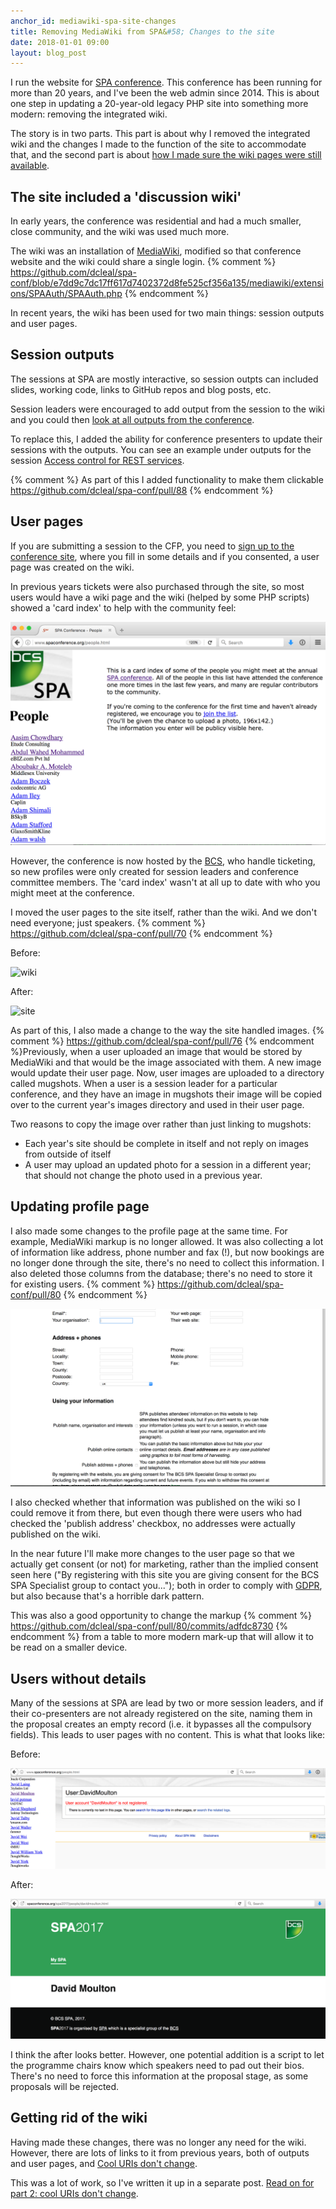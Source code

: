 ```yaml
---
anchor_id: mediawiki-spa-site-changes
title: Removing MediaWiki from SPA&#58; Changes to the site
date: 2018-01-01 09:00
layout: blog_post
---
```


I run the website for [SPA conference](http://www.spaconference.org). This conference has been running for more than 20 years, and I've been the web admin since 2014. This is about one step in updating a 20-year-old legacy PHP site into something more modern: removing the integrated wiki.

The story is in two parts. This part is about why I removed the integrated wiki and the changes I made to the function of the site to accommodate that, and the second part is about [how I made sure the wiki pages were still available](/jfdi/removing-mediawiki-cool-uris.html).

## The site included a 'discussion wiki'

In early years, the conference was residential and had a much smaller, close community, and the wiki was used much more.

The wiki was an installation of [MediaWiki](https://www.mediawiki.org/wiki/MediaWiki), modified so that conference website and the wiki could share a single login. {% comment %} https://github.com/dcleal/spa-conf/blob/e7dd9c7dc17ff617d7402372d8fe525cf356a135/mediawiki/extensions/SPAAuth/SPAAuth.php {% endcomment %}

In recent years, the wiki has been used for two main things: session outputs and user pages.

## Session outputs

The sessions at SPA are mostly interactive, so session outpts can included slides, working code, links to GitHub repos and blog posts, etc.

Session leaders were encouraged to add output from the session to the wiki and you could then [look at all outputs from the conference](http://www.spaconference.org/mediawiki/index.php?title=SpaTwoThousandAndFourteenOutput).

To replace this, I added the ability for conference presenters to update their sessions with the outputs. You can see an example under outputs for the session [Access control for REST services](http://spaconference.org/spa2017/sessions/session694.html).

{% comment %} As part of this I added functionality to make them clickable https://github.com/dcleal/spa-conf/pull/88 {% endcomment %}

## User pages

If you are submitting a session to the CFP, you need to [sign up to the conference site](http://www.spaconference.org/scripts/myprofile.php), where you fill in some details and if you consented, a user page was created on the wiki.

In previous years tickets were also purchased through the site, so most users would have a wiki page and the wiki (helped by some PHP scripts) showed a 'card index' to help with the community feel:

![Page showing a list of all user pages](/img/people_page.png)

However, the conference is now hosted by the [BCS](http://www.bcs.org/), who handle ticketing, so new profiles were only created for session leaders and conference committee members. The 'card index' wasn't at all up to date with who you might meet at the conference.

I moved the user pages to the site itself, rather than the wiki. And we don't need everyone; just speakers. {% comment %} https://github.com/dcleal/spa-conf/pull/70 {% endcomment %}

Before:

![wiki](/img/wiki_user_with_info.png)

After:

![site](/img/site_user_with_info.png)

As part of this, I also made a change to the way the site handled images. {% comment %} https://github.com/dcleal/spa-conf/pull/76 {% endcomment %}Previously, when a user uploaded an image that would be stored by MediaWiki and that would be the image associated with them. A new image would update their user page. Now, user images are uploaded to a directory called mugshots. When a user is a session leader for a particular conference, and they have an image in mugshots their image will be copied over to the current year's images directory and used in their user page.

Two reasons to copy the image over rather than just linking to mugshots:

- Each year's site should be complete in itself and not reply on images from outside of itself
- A user may upload an updated photo for a session in a different year; that should not change the photo used in a previous year.

## Updating profile page

I also made some changes to the profile page at the same time. For example, MediaWiki markup is no longer allowed. It was also collecting a lot of information like address, phone number and fax (!), but now bookings are no longer done through the site, there's no need to collect this information. I also deleted those columns from the database; there's no need to store it for existing users. {% comment %} https://github.com/dcleal/spa-conf/pull/80 {% endcomment %}

![Old profile page showing out of date fields](/img/profile_page_with_consent_options.png)

I also checked whether that information was published on the wiki so I could remove it from there, but even though there were users who had checked the 'publish address' checkbox, no addresses were actually published on the wiki.

In the near future I'll make more changes to the user page so that we actually get consent (or not) for marketing, rather than the implied consent seen here ("By registering with this site you are giving consent for the BCS SPA Specialist group to contact you..."); both in order to comply with [GDPR](https://ico.org.uk/for-organisations/data-protection-reform/overview-of-the-gdpr/), but also because that's a horrible dark pattern.

This was also a good opportunity to change the markup {% comment %} https://github.com/dcleal/spa-conf/pull/80/commits/adfdc8730 {% endcomment %} from a table to more modern mark-up that will allow it to be read on a smaller device.

## Users without details

Many of the sessions at SPA are lead by two or more session leaders, and if their co-presenters are not already registered on the site, naming them in the proposal creates an empty record (i.e. it bypasses all the compulsory fields). This leads to user pages with no content. This is what that looks like:

Before:

![empt_wiki](/img/wiki_empty_user.png)

After:

![empt_site](/img/site_empty_user.png)

I think the after looks better. However, one potential addition is a script to let the programme chairs know which speakers need to pad out their bios. There's no need to force this information at the proposal stage, as some proposals will be rejected.

## Getting rid of the wiki

Having made these changes, there was no longer any need for the wiki. However, there are lots of links to it from previous years, both of outputs and user pages, and [Cool URIs don't change](https://www.w3.org/Provider/Style/URI).

This was a lot of work, so I've written it up in a separate post. [Read on for part 2: cool URIs don't change](/jfdi/removing-mediawiki-cool-uris.html).
